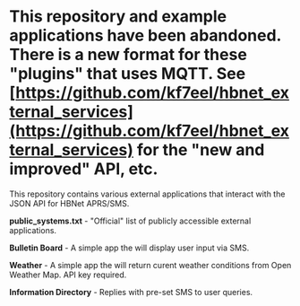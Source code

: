# This repository and example applications have been abandoned. There is a new format for these "plugins" that uses MQTT. See [https://github.com/kf7eel/hbnet_external_services](https://github.com/kf7eel/hbnet_external_services) for the "new and improved" API, etc.

This repository contains various external applications that interact with the JSON API for HBNet APRS/SMS.

**public_systems.txt** - "Official" list of publicly accessible external applications.

**Bulletin Board** - A simple app the will display user input via SMS.

**Weather** - A simple app the will return curent weather conditions from Open Weather Map. API key required.

**Information Directory** - Replies with pre-set SMS to user queries.

